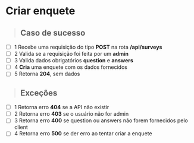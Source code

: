 # Criar enquete

> ## Caso de sucesso

- [ ] 1 Recebe uma requisição do tipo **POST** na rota **/api/surveys**
- [ ] 2 Valida se a requisição foi feita por um **admin**
- [ ] 3 Valida dados obrigatórios **question** e **answers**
- [ ] 4 **Cria** uma enquete com os dados fornecidos
- [ ] 5 Retorna **204**, sem dados

> ## Exceções

- [ ] 1 Retorna erro **404** se a API não existir
- [ ] 2 Retorna erro **403** se o usuário não for admin
- [ ] 3 Retorna erro **400** se question ou answers não forem fornecidos pelo client
- [ ] 4 Retorna erro **500** se der erro ao tentar criar a enquete
